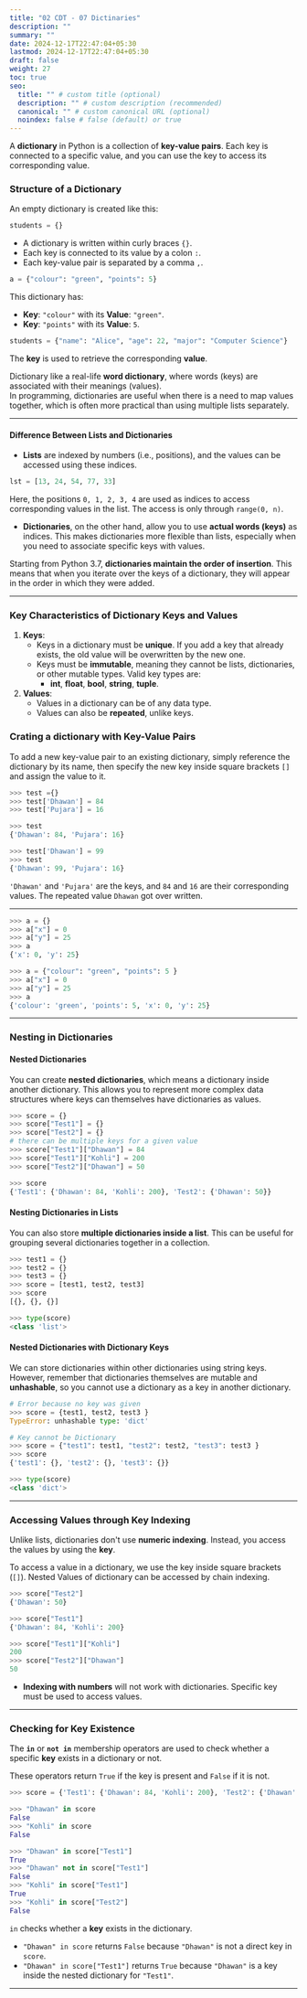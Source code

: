 ```yaml
---
title: "02 CDT - 07 Dictinaries"
description: ""
summary: ""
date: 2024-12-17T22:47:04+05:30
lastmod: 2024-12-17T22:47:04+05:30
draft: false
weight: 27
toc: true
seo:
  title: "" # custom title (optional)
  description: "" # custom description (recommended)
  canonical: "" # custom canonical URL (optional)
  noindex: false # false (default) or true
---
```





A **dictionary** in Python is a collection of **key-value pairs**. Each key is connected to a specific value, and you can use the key to access its corresponding value.

### **Structure of a Dictionary**

An empty dictionary is created like this:

```python
students = {}
```

- A dictionary is written within curly braces `{}`.
- Each key is connected to its value by a colon `:`.
- Each key-value pair is separated by a comma `,`.

```python
a = {"colour": "green", "points": 5}
```

This dictionary has:
- **Key**: `"colour"` with its **Value**: `"green"`.
- **Key**: `"points"` with its **Value**: `5`.

```python
students = {"name": "Alice", "age": 22, "major": "Computer Science"}
```

The **key** is used to retrieve the corresponding **value**.     

Dictionary like a real-life **word dictionary**, where words (keys) are associated with their meanings (values).      
In programming, dictionaries are useful when there is a need to map values together, which is often more practical than using multiple lists separately.

___

#### **Difference Between Lists and Dictionaries**

- **Lists** are indexed by numbers (i.e., positions), and the values can be accessed using these indices. 

```python
lst = [13, 24, 54, 77, 33]
```

Here, the positions `0, 1, 2, 3, 4` are used as indices to access corresponding values in the list. The access is only through `range(0, n)`.

- **Dictionaries**, on the other hand, allow you to use **actual words (keys)** as indices. This makes dictionaries more flexible than lists, especially when you need to associate specific keys with values.


Starting from Python 3.7, **dictionaries maintain the order of insertion**. This means that when you iterate over the keys of a dictionary, they will appear in the order in which they were added.

___

### **Key Characteristics of Dictionary Keys and Values**

1. **Keys**:
    - Keys in a dictionary must be **unique**. If you add a key that already exists, the old value will be overwritten by the new one.
    - Keys must be **immutable**, meaning they cannot be lists, dictionaries, or other mutable types. Valid key types are:
        - **int**, **float**, **bool**, **string**, **tuple**.
2. **Values**:
    - Values in a dictionary can be of any data type.
    - Values can also be **repeated**, unlike keys.


### Crating a dictionary with Key-Value Pairs

To add a new key-value pair to an existing dictionary, simply reference the dictionary by its name, then specify the new key inside square brackets `[]` and assign the value to it.

```python
>>> test ={}
>>> test['Dhawan'] = 84
>>> test['Pujara'] = 16

>>> test
{'Dhawan': 84, 'Pujara': 16}

>>> test['Dhawan'] = 99
>>> test
{'Dhawan': 99, 'Pujara': 16}
```

`'Dhawan'` and `'Pujara'` are the keys, and `84` and `16` are their corresponding values.  The repeated value `Dhawan` got over written.

---

```python
>>> a = {}
>>> a["x"] = 0
>>> a["y"] = 25
>>> a
{'x': 0, 'y': 25}
```

```python
>>> a = {"colour": "green", "points": 5 }
>>> a["x"] = 0
>>> a["y"] = 25
>>> a
{'colour': 'green', 'points': 5, 'x': 0, 'y': 25}
```


___

### **Nesting in Dictionaries**

#### Nested Dictionaries

You can create **nested dictionaries**, which means a dictionary inside another dictionary. This allows you to represent more complex data structures where keys can themselves have dictionaries as values.

```python
>>> score = {}
>>> score["Test1"] = {}
>>> score["Test2"] = {}
# there can be multiple keys for a given value
>>> score["Test1"]["Dhawan"] = 84
>>> score["Test1"]["Kohli"] = 200
>>> score["Test2"]["Dhawan"] = 50

>>> score
{'Test1': {'Dhawan': 84, 'Kohli': 200}, 'Test2': {'Dhawan': 50}}
```

#### Nesting Dictionaries in Lists

You can also store **multiple dictionaries inside a list**. This can be useful for grouping several dictionaries together in a collection.

```python
>>> test1 = {}
>>> test2 = {}
>>> test3 = {}
>>> score = [test1, test2, test3]
>>> score
[{}, {}, {}]

>>> type(score)
<class 'list'>
```

#### Nested Dictionaries with Dictionary Keys

We can store dictionaries within other dictionaries using string keys. However, remember that dictionaries themselves are mutable and **unhashable**, so you cannot use a dictionary as a key in another dictionary.

```python
# Error because no key was given
>>> score = {test1, test2, test3 }
TypeError: unhashable type: 'dict'

# Key cannot be Dictionary
>>> score = {"test1": test1, "test2": test2, "test3": test3 }
>>> score
{'test1': {}, 'test2': {}, 'test3': {}}

>>> type(score)
<class 'dict'>
```


---

### **Accessing Values through Key Indexing**

Unlike lists, dictionaries don't use **numeric indexing**. Instead, you access the values by using the **key**.

To access a value in a dictionary, we use the key inside square brackets (`[]`). 
Nested Values of dictionary can be accessed by chain indexing.

```python
>>> score["Test2"]
{'Dhawan': 50}

>>> score["Test1"]
{'Dhawan': 84, 'Kohli': 200}

>>> score["Test1"]["Kohli"]
200
>>> score["Test2"]["Dhawan"]
50
```

- **Indexing with numbers** will not work with dictionaries. Specific key must be used to access values.

---

### **Checking for Key Existence**

The **`in`** or **`not in`** membership operators are used to check whether a specific **key** exists in a dictionary or not.

These operators return `True` if the key is present and `False` if it is not.

```python
>>> score = {'Test1': {'Dhawan': 84, 'Kohli': 200}, 'Test2': {'Dhawan': 50}}

>>> "Dhawan" in score
False
>>> "Kohli" in score
False

>>> "Dhawan" in score["Test1"]
True
>>> "Dhawan" not in score["Test1"]
False
>>> "Kohli" in score["Test1"]
True
>>> "Kohli" in score["Test2"]
False
```

`in` checks whether a **key** exists in the dictionary.
- `"Dhawan" in score` returns `False` because `"Dhawan"` is not a direct key in `score`.
- `"Dhawan" in score["Test1"]` returns `True` because `"Dhawan"` is a key inside the nested dictionary for `"Test1"`.

---
